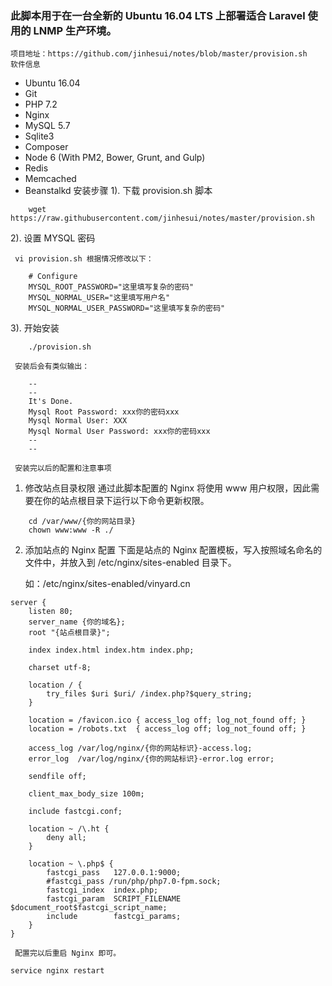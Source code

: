 ### 此脚本用于在一台全新的 Ubuntu 16.04 LTS 上部署适合 Laravel 使用的 LNMP 生产环境。
    项目地址：https://github.com/jinhesui/notes/blob/master/provision.sh
    软件信息
*  Ubuntu 16.04
*  Git
*  PHP 7.2
*  Nginx
*  MySQL 5.7
*  Sqlite3
*  Composer
*  Node 6 (With PM2, Bower, Grunt, and Gulp)
*  Redis
*  Memcached
*  Beanstalkd
    安装步骤
1). 下载 provision.sh 脚本
```
    wget https://raw.githubusercontent.com/jinhesui/notes/master/provision.sh
```
2). 设置 MYSQL 密码

     vi provision.sh 根据情况修改以下：
```
    # Configure
    MYSQL_ROOT_PASSWORD="这里填写复杂的密码"
    MYSQL_NORMAL_USER="这里填写用户名"
    MYSQL_NORMAL_USER_PASSWORD="这里填写复杂的密码"
```
3). 开始安装
```
    ./provision.sh
```
     安装后会有类似输出：
```
    --
    --
    It's Done.
    Mysql Root Password: xxx你的密码xxx
    Mysql Normal User: XXX 
    Mysql Normal User Password: xxx你的密码xxx
    --
    --
```
     安装完以后的配置和注意事项
1. 修改站点目录权限
    通过此脚本配置的 Nginx 将使用 www 用户权限，因此需要在你的站点根目录下运行以下命令更新权限。
```
    cd /var/www/{你的网站目录}
    chown www:www -R ./
```
2. 添加站点的 Nginx 配置
     下面是站点的 Nginx 配置模板，写入按照域名命名的文件中，并放入到 /etc/nginx/sites-enabled 目录下。

     如：/etc/nginx/sites-enabled/vinyard.cn
```
server {
    listen 80;
    server_name {你的域名};
    root "{站点根目录}";

    index index.html index.htm index.php;

    charset utf-8;

    location / {
        try_files $uri $uri/ /index.php?$query_string;
    }

    location = /favicon.ico { access_log off; log_not_found off; }
    location = /robots.txt  { access_log off; log_not_found off; }

    access_log /var/log/nginx/{你的网站标识}-access.log;
    error_log  /var/log/nginx/{你的网站标识}-error.log error;

    sendfile off;

    client_max_body_size 100m;

    include fastcgi.conf;

    location ~ /\.ht {
        deny all;
    }

    location ~ \.php$ {
        fastcgi_pass   127.0.0.1:9000;
        #fastcgi_pass /run/php/php7.0-fpm.sock;
        fastcgi_index  index.php;
        fastcgi_param  SCRIPT_FILENAME  $document_root$fastcgi_script_name;
        include        fastcgi_params;
    }
}
```
     配置完以后重启 Nginx 即可。
```
service nginx restart
```